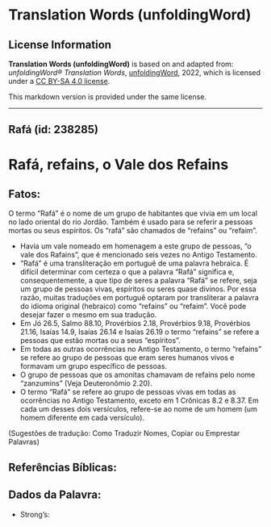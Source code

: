 # Translation Words (unfoldingWord)

## License Information

**Translation Words (unfoldingWord)** is based on and adapted from: _unfoldingWord® Translation Words_, [unfoldingWord](https://unfoldingword.org/utw), 2022, which is licensed under a [CC BY-SA 4.0 license](https://creativecommons.org/licenses/by-sa/4.0/legalcode.en).

This markdown version is provided under the same license.



--------------------------------

## Rafá (id: 238285)

Rafá, refains, o Vale dos Refains
=================================

Fatos:
------

O termo “Rafá” é o nome de um grupo de habitantes que vivia em um local no lado oriental do rio Jordão. Também é usado para se referir a pessoas mortas ou seus espíritos. Os “rafá” são chamados de “refains” ou “refaim”.

* Havia um vale nomeado em homenagem a este grupo de pessoas, “o vale dos Rafains”, que é mencionado seis vezes no Antigo Testamento.
* “Rafá” é uma transliteração em portuguê de uma palavra hebraica. É difícil determinar com certeza o que a palavra “Rafá” significa e, consequentemente, a que tipo de seres a palavra “Rafá” se refere, seja um grupo de pessoas vivas, espíritos ou seres quase divinos. Por essa razão, muitas traduções em portuguê optaram por transliterar a palavra do idioma original (hebraico) como “refains” ou “refaim”. Você pode desejar fazer o mesmo em sua tradução.
* Em Jó 26\.5, Salmo 88\.10, Provérbios 2\.18, Provérbios 9\.18, Provérbios 21\.16, Isaías 14\.9, Isaías 26\.14 e Isaías 26\.19 o termo “refains” se refere a pessoas que estão mortas ou a seus “espíritos”.
* Em todas as outras ocorrências no Antigo Testamento, o termo “refains” se refere ao grupo de pessoas que eram seres humanos vivos e formavam um grupo específico de pessoas.
* O grupo de pessoas que os amonitas chamavam de refains pelo nome “zanzumins” (Veja Deuteronômio 2\.20\).
* O termo “Rafá” se refere ao grupo de pessoas vivas em todas as ocorrências no Antigo Testamento, exceto em 1 Crônicas 8\.2 e 8\.37\. Em cada um desses dois versículos, refere\-se ao nome de um homem (um homem diferente em cada versículo).

(Sugestões de tradução: Como Traduzir Nomes, Copiar ou Emprestar Palavras)

Referências Bíblicas:
---------------------

Dados da Palavra:
-----------------

* Strong’s:


